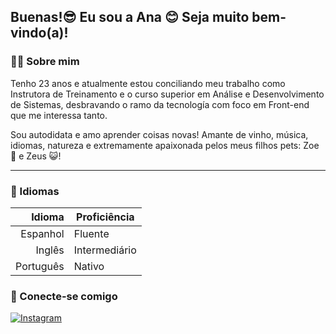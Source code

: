 ## Buenas!😎 Eu sou a Ana 😊 Seja muito bem-vindo(a)!

### 👧🏽 Sobre mim

Tenho 23 anos e atualmente estou conciliando meu trabalho como Instrutora de Treinamento e o curso superior em Análise e Desenvolvimento de Sistemas, desbravando o ramo da tecnología com foco em Front-end que me interessa tanto.

Sou autodidata e amo aprender coisas novas! Amante de vinho, música, idiomas, natureza e extremamente apaixonada pelos meus filhos pets: Zoe 🐶 e Zeus 😺!

----
### 💬 Idiomas
| Idioma | Proficiência|
|-----:|---------------|
|     Espanhol| Fluente     |
|     Inglês| Intermediário |
|     Português| Nativo      |

### 👥 Conecte-se comigo 
[![Instagram](https://img.shields.io/badge/Instagram-000?style=for-the-badge&logo=instagram)](https://www.instagram.com/dev.anas2/)
